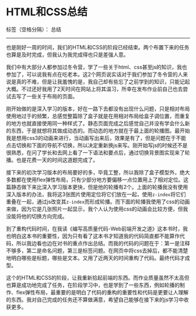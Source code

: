 ﻿# HTML和CSS总结

标签（空格分隔）： 总结

---

也是刚好一周的时间，我们的HTML和CSS的阶段已经结束。两个布置下来的任务也算是及时完成，但我认为我完成得也只是差强人意。

我们中有大部分人都参加过冬令营，学了一些关于html、css甚至js的知识，我也参加了，可以说我有点在吃老本。这2个网页说实话对于我们参加了冬令营的人来说是真的不难，但是让我羞愧的是，我自己却有些忘了之前学到的知识，只能记起大概。不过还好我用了2天时间在网站上将其温习，所幸在发布作业前自己也去尝试去写了一些关于布局的页面。

刚开始做的是深入学习的版本，好在一路下去都没有出现什么问题，只是相对布局使用地过于的频繁，总感觉整篇除了盒子就是在用相对布局给盒子调位置，而重复的地方也就直接使用同一种样式了。静态页面完成之后感觉自己并没有学会什么新的东西，于是就想将其做成动态的。而动态的地方就在于最上面的轮播图。最开始我是想用css3的动画来进行，当动画写出来后，效果是有了，但是问题在于不能点击切换和下面的导航不切换，所以决定重新换js来写。刚开始写js的时候还不是很熟悉，在问了学长和去网上看了一下语法和要点后，通过切换背景图实现来了轮播。也是花费一天的时间这道题完成了。

接下来的初次学习版本的布局要好的多，毕竟工整，所以我除了盒子模型外，绝大多数都在使用flex弹性布局，只有少部分地方要偏移一点位置用上了相对定位。这篇静态做下来比深入学习版本更快，但是他的轮播有2个。上面的轮播我没有使用深入版本的办法，我将这3张图片使用定位将它们放在一起，使用`z-index`将它们重叠在一起，通过js改变其`z-index`而形成轮播。而下面的轮播我使用了css的动画来做，因为它是几张照片一起显示，我个人认为使用css的动画会比较方便，但我没能将他的切换方向完成。

到了重构代码时间，在我读《编写高质量代码-Web前端开发之道》这本书时，我也明白这本书的重要性，因为只有看了这本书才知道我的代码简直都不能算作代码，所以我边看也边在对书的重点作出总结。而我的代码的问题在于：第一是注释不够多，第二是命名问题，第三是标签问题。在网页中将css去掉后，都不能清楚地明白哪些是标题，哪些是文本。又用了近两天的时间重构了代码。最终代码才成型。

这个的HTML和CSS的阶段，让我重新拾起前端的东西。而作业质量虽然不太高但也算是成功地完成了任务，在阶段学习中，也是学到了一些东西，例如轮播的制作、flex弹性布局，最重要的是明白了代码的重构的重要性和代码是更要让人理解的东西。我对自己完成的任务还不算做满意，希望自己能够在接下来的js学习中收获更多。
    


